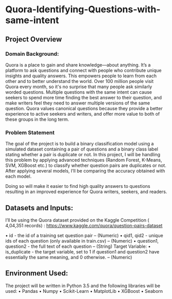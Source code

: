 # Quora-Identifying-Questions-with-same-intent

## Project Overview

### Domain Background:

Quora is a place to gain and share knowledge—about anything. It’s a platform to ask questions and connect with people who contribute unique insights and quality answers. This empowers people to learn from each other and to better understand the world.
Over 100 million people visit Quora every month, so it's no surprise that many people ask similarly worded questions. Multiple questions with the same intent can cause seekers to spend more time finding the best answer to their question, and make writers feel they need to answer multiple versions of the same question. Quora values canonical questions because they provide a better experience to active seekers and writers, and offer more value to both of these groups in the long term.
 
### Problem Statement

The goal of the project is to build a binary classification model using a simulated dataset containing a pair of questions and a binary class label stating whether a pair is duplicate or not. In this project, I will be handling this problem by applying advanced techniques (Random Forest, K-Means, SVM, XGBoost etc.) to classify whether question pairs are duplicates or not. After applying several models, I’ll be comparing the accuracy obtained with each model.

Doing so will make it easier to find high quality answers to questions resulting in an improved experience for Quora writers, seekers, and readers.

## Datasets and Inputs:

I’ll be using the Quora dataset provided on the Kaggle Competition ( 4,04,351 records) :
https://www.kaggle.com/quora/question-pairs-dataset

• id - the id of a training set question pair – (Numeric)
• qid1, qid2 - unique ids of each question (only available in train.csv) – (Numeric)
• question1, question2 - the full text of each question – (String)
Target Variable:
• is_duplicate - the target variable, set to 1 if question1 and question2 have essentially the same meaning, and 0 otherwise. – (Numeric)

## Environment Used:
The project will be written in Python 3.5 and the following libraries will be used:
• Pandas
• Numpy
• Scikit-Learn
• MatplotLib
• XGBoost
• Seaborn

